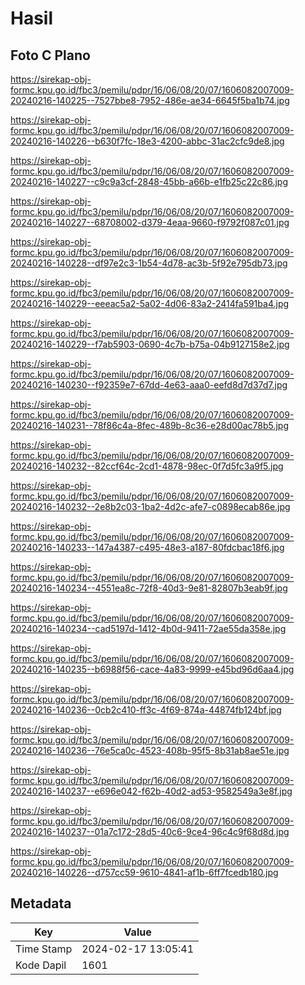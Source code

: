# Hasil

## Foto C Plano

https://sirekap-obj-formc.kpu.go.id/fbc3/pemilu/pdpr/16/06/08/20/07/1606082007009-20240216-140225--7527bbe8-7952-486e-ae34-6645f5ba1b74.jpg

https://sirekap-obj-formc.kpu.go.id/fbc3/pemilu/pdpr/16/06/08/20/07/1606082007009-20240216-140226--b630f7fc-18e3-4200-abbc-31ac2cfc9de8.jpg

https://sirekap-obj-formc.kpu.go.id/fbc3/pemilu/pdpr/16/06/08/20/07/1606082007009-20240216-140227--c9c9a3cf-2848-45bb-a66b-e1fb25c22c86.jpg

https://sirekap-obj-formc.kpu.go.id/fbc3/pemilu/pdpr/16/06/08/20/07/1606082007009-20240216-140227--68708002-d379-4eaa-9660-f9792f087c01.jpg

https://sirekap-obj-formc.kpu.go.id/fbc3/pemilu/pdpr/16/06/08/20/07/1606082007009-20240216-140228--df97e2c3-1b54-4d78-ac3b-5f92e795db73.jpg

https://sirekap-obj-formc.kpu.go.id/fbc3/pemilu/pdpr/16/06/08/20/07/1606082007009-20240216-140229--eeeac5a2-5a02-4d06-83a2-2414fa591ba4.jpg

https://sirekap-obj-formc.kpu.go.id/fbc3/pemilu/pdpr/16/06/08/20/07/1606082007009-20240216-140229--f7ab5903-0690-4c7b-b75a-04b9127158e2.jpg

https://sirekap-obj-formc.kpu.go.id/fbc3/pemilu/pdpr/16/06/08/20/07/1606082007009-20240216-140230--f92359e7-67dd-4e63-aaa0-eefd8d7d37d7.jpg

https://sirekap-obj-formc.kpu.go.id/fbc3/pemilu/pdpr/16/06/08/20/07/1606082007009-20240216-140231--78f86c4a-8fec-489b-8c36-e28d00ac78b5.jpg

https://sirekap-obj-formc.kpu.go.id/fbc3/pemilu/pdpr/16/06/08/20/07/1606082007009-20240216-140232--82ccf64c-2cd1-4878-98ec-0f7d5fc3a9f5.jpg

https://sirekap-obj-formc.kpu.go.id/fbc3/pemilu/pdpr/16/06/08/20/07/1606082007009-20240216-140232--2e8b2c03-1ba2-4d2c-afe7-c0898ecab86e.jpg

https://sirekap-obj-formc.kpu.go.id/fbc3/pemilu/pdpr/16/06/08/20/07/1606082007009-20240216-140233--147a4387-c495-48e3-a187-80fdcbac18f6.jpg

https://sirekap-obj-formc.kpu.go.id/fbc3/pemilu/pdpr/16/06/08/20/07/1606082007009-20240216-140234--4551ea8c-72f8-40d3-9e81-82807b3eab9f.jpg

https://sirekap-obj-formc.kpu.go.id/fbc3/pemilu/pdpr/16/06/08/20/07/1606082007009-20240216-140234--cad5197d-1412-4b0d-9411-72ae55da358e.jpg

https://sirekap-obj-formc.kpu.go.id/fbc3/pemilu/pdpr/16/06/08/20/07/1606082007009-20240216-140235--b6988f56-cace-4a83-9999-e45bd96d6aa4.jpg

https://sirekap-obj-formc.kpu.go.id/fbc3/pemilu/pdpr/16/06/08/20/07/1606082007009-20240216-140236--0cb2c410-ff3c-4f69-874a-44874fb124bf.jpg

https://sirekap-obj-formc.kpu.go.id/fbc3/pemilu/pdpr/16/06/08/20/07/1606082007009-20240216-140236--76e5ca0c-4523-408b-95f5-8b31ab8ae51e.jpg

https://sirekap-obj-formc.kpu.go.id/fbc3/pemilu/pdpr/16/06/08/20/07/1606082007009-20240216-140237--e696e042-f62b-40d2-ad53-9582549a3e8f.jpg

https://sirekap-obj-formc.kpu.go.id/fbc3/pemilu/pdpr/16/06/08/20/07/1606082007009-20240216-140237--01a7c172-28d5-40c6-9ce4-96c4c9f68d8d.jpg

https://sirekap-obj-formc.kpu.go.id/fbc3/pemilu/pdpr/16/06/08/20/07/1606082007009-20240216-140226--d757cc59-9610-4841-af1b-6ff7fcedb180.jpg


## Metadata

| Key        | Value               |
| ---------- | ------------------- |
| Time Stamp | 2024-02-17 13:05:41 |
| Kode Dapil | 1601                |



